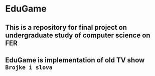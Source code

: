 # EduGame

## This is a repository for final project on undergraduate study of computer science on FER

## EduGame is implementation of old TV show `Brojke i slova`
